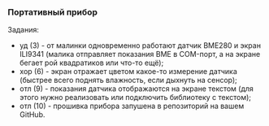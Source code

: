 <h3>Портативный прибор</h3>

Задания:

- уд (3) - от малинки одновременно работают датчик BME280 и экран ILI9341 (малика отправляет показания BME в COM-порт, а на экране бегает рой квадратиков или что-то ещё);
- хор (6) - экран отражает цветом какое-то измерение датчика (быстрее всего поднять влажность, если дыхнуть на сенсор);
- отл (9) - показания датчика отображаются на экране текстом (для этого нужно реализовать или подключить библиотеку с текстом);
- отл (10) - прошивка прибора запушена в репозиторий на вашем GitHub.
